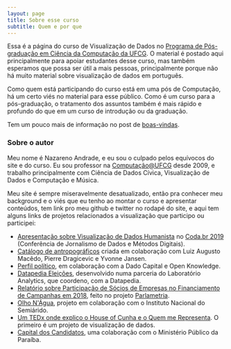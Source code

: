 ```yaml
---
layout: page
title: Sobre esse curso
subtitle: Quem e por que
---
```


Essa é a página do curso de Visualização de Dados no [Programa de Pós-graduação em Ciência da Computação da UFCG](https://computacao.ufcg.edu.br/pos-graduacao). O material é postado aqui principalmente para apoiar estudantes desse curso, mas também esperamos que possa ser útil a mais pessoas, principalmente porque não há muito material sobre visualização de dados em português.

Como quem está participando do curso está em uma pós de Computação, há um certo viés no material para esse público. Como é um curso para a pós-graduação, o tratamento dos assuntos também é mais rápido e profundo do que em um curso de introdução ou da graduação.

Tem um pouco mais de informação no post de [boas-vindas](/vis-ppgcc/sobre).

### Sobre o autor

Meu nome é Nazareno Andrade, e eu sou o culpado pelos equívocos do site e do curso. Eu sou professor na [Computação@UFCG](https://computacao.ufcg.edu.br) desde 2009, e trabalho principalmente com Ciência de Dados Cívica, Visualização de Dados e Computação e Música.

Meu site é sempre miseravelmente desatualizado, então pra conhecer meu background e o viés que eu tenho ao montar o curso e apresentar conteúdos, tem link pro meu github e twitter no rodapé do site, e aqui tem alguns links de projetos relacionados a visualização que participo ou participei:

* [Apresentação sobre Visualização de Dados Humanista](https://t.co/BMXWcHE8mZ?amp=1) no [Coda.br 2019](https://coda.escoladedados.org/) (Conferência de Jornalismo de Dados e Métodos Digitais).
* [Catálogo de antropográficos](https://luizaugustomm.github.io/anthropographics/) criada em colaboração com Luiz Augusto Macêdo, Pierre Dragicevic e Yvonne Jansen.
* [Perfil político](https://perfil.parlametria.org/aderencia/camara?view=bee), em colaboração com a Dado Capital e Open Knowledge.
* [Datapedia Eleições](https://eleicoes.datapedia.info/), desenvolvido numa parceria do Laboratório Analytics, que coordeno, com a Datapedia.
* [Relatório sobre Participação de Sócios de Empresas no Financiamento de Campanhas em 2018](https://parlametria.org/relatorios/2019/11/setores-economicos-na-campanha-2018), feito no projeto [Parlametria](www.parlametria.org.br).
* [Olho N'Água](http://olhonagua.insa.gov.br/), projeto em colaboração com o Instituto Nacional do Semiárido.
* [Um TEDx onde explico o House of Cunha e o Quem me Representa](https://www.youtube.com/watch?v=Ju9o7kANmhc). O primeiro é um projeto de visualização de dados.
* [Capital dos Candidatos](http://capitaldoscandidatos.info/), uma colaboração com o Ministério Público da Paraíba.
